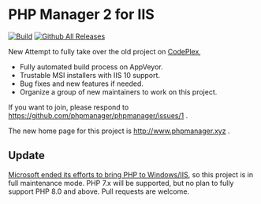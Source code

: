 PHP Manager 2 for IIS
=====================



[![Build](https://img.shields.io/github/actions/workflow/status/phpmanager/phpmanager/dotnet-desktop.yml?branch=master&label=Build%20status&style=flat-square)](https://github.com/phpmanager/phpmanager/actions/workflows/dotnet-desktop.yml)
[![Github All Releases](https://img.shields.io/github/downloads/phpmanager/phpmanager/total.svg?label=Total%20downloads&style=flat-square)](https://github.com/phpmanager/phpmanager/releases)

New Attempt to fully take over the old project on [CodePlex](http://phpmanager.codeplex.com),

* Fully automated build process on AppVeyor.
* Trustable MSI installers with IIS 10 support.
* Bug fixes and new features if needed.
* Organize a group of new maintainers to work on this project.

If you want to join, please respond to https://github.com/phpmanager/phpmanager/issues/1 .

The new home page for this project is http://www.phpmanager.xyz .

Update
------
[Microsoft ended its efforts to bring PHP to Windows/IIS](https://news-web.php.net/php.internals/110907), so this project is in full maintenance mode. PHP 7.x will be supported, but no plan to fully support PHP 8.0 and above. Pull requests are welcome.
